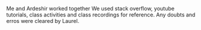 Me and Ardeshir worked together
We used stack overflow, youtube tutorials, class activities and class recordings for reference.
Any doubts and erros were cleared by Laurel. 
